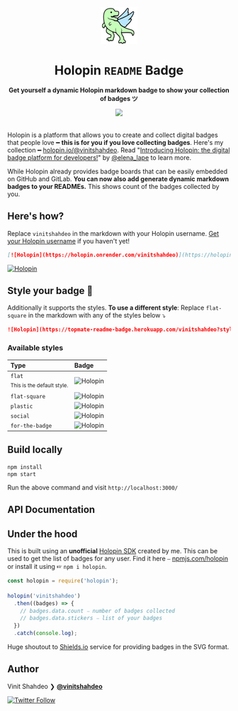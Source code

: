 <div align='center'>
  <img src='./public/images/holopin-icon.png'/>
  <h1>Holopin <code>README</code> Badge
  </h1>
  <p><strong>Get yourself a dynamic Holopin markdown badge to show your collection of badges ツ</strong></p>
  <img src='https://holopin.onrender.com/vinitshahdeo'/><br/><br/>
</div>

Holopin is a platform that allows you to create and collect digital badges that people love ━ **this is for you if you love collecting badges**. Here's my collection ━ [holopin.io/@vinitshahdeo](https://www.holopin.io/@vinitshahdeo). Read "[Introducing Holopin: the digital badge platform for developers!](https://dev.to/elenalape/introducing-holopin-the-digital-badge-platform-for-developers-2hlk)" by [@elena_lape](https://twitter.com/elena_lape) to learn more.

While Holopin already provides badge boards that can be easily embedded on GitHub and GitLab. **You can now also add generate dynamic markdown badges to your READMEs.** This shows count of the badges collected by you.

## Here's how?
Replace `vinitshahdeo` in the markdown with your Holopin username. [Get your Holopin username](https://www.holopin.io/) if you haven't yet!

```markdown
[![Holopin](https://holopin.onrender.com/vinitshahdeo)](https://holopin.io/@vinitshahdeo)
```
[![Holopin](https://holopin.onrender.com/vinitshahdeo)](https://holopin.io/@vinitshahdeo)

## Style your badge 🦖

Additionally it supports the styles. **To use a different style**: Replace `flat-square` in the markdown with any of the styles below ⤵

```markdown
![Holopin](https://topmate-readme-badge.herokuapp.com/vinitshahdeo?style=flat-square)
```

### Available styles

| Type  | Badge  |
|:---|:---|
| `flat` <br> <sub>This is the default style.<sub>  | ![Holopin](https://holopin.onrender.com/vinitshahdeo) |
| `flat-square`  | ![Holopin](https://holopin.onrender.com/vinitshahdeo?style=flat-square)  |
| `plastic`  | ![Holopin](https://holopin.onrender.com/vinitshahdeo?style=plastic)  |
| `social`  | ![Holopin](https://holopin.onrender.com/vinitshahdeo?style=social)  |
| `for-the-badge`  | ![Holopin](https://holopin.onrender.com/vinitshahdeo?style=for-the-badge)  |

## Build locally

```console
npm install
npm start
```

Run the above command and visit `http://localhost:3000/`

## API Documentation

## Under the hood

This is built using an **unofficial** [Holopin SDK](https://github.com/vinitshahdeo/holopin) created by me. This can be used to get the list of badges for any user. Find it here ⎯ [npmjs.com/holopin](https://www.npmjs.com/package/holopin) or install it using ☞ `npm i holopin`.
  
```javascript
const holopin = require('holopin');

holopin('vinitshahdeo')
  .then((badges) => {
    // badges.data.count ⎯ number of badges collected
    // badges.data.stickers ⎯ list of your badges
  })
  .catch(console.log);

```
  
Huge shoutout to [Shields.io](https://shields.io/) service for providing badges in the SVG format.

## Author

Vinit Shahdeo ❯ **[@vinitshahdeo](https://github.com/vinitshahdeo)**

[![Twitter Follow](https://img.shields.io/twitter/follow/Vinit_Shahdeo.svg?style=social)](https://twitter.com/Vinit_Shahdeo)
